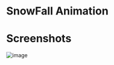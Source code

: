 # SnowFall Animation



# Screenshots

![image](https://user-images.githubusercontent.com/72864817/171415161-46ea9056-b677-4c2f-bc1b-126fb891d7cc.png)
